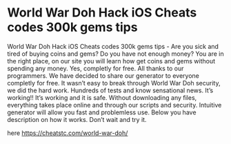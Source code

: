 # World War Doh Hack iOS Cheats codes 300k gems tips

World War Doh Hack iOS Cheats codes 300k gems tips - Are you sick and tired of buying coins and gems? Do you have not enough money? You are in the right place, on our site you will learn how get coins and gems without spending any money. Yes, completly for free.
All thanks to our programmers. We have decided to share our generator to everyone completly for free. It wasn’t easy to break through World War Doh security, we did the hard work.
Hundreds of tests and know sensational news. It’s working!! It’s working and it is safe. Without downloading any files, everything takes place online and through our scripts and security.
Intuitive generator will allow you fast and problemless use. Below you have description on how it works. Don’t wait and try it.

here https://cheatstc.com/world-war-doh/

